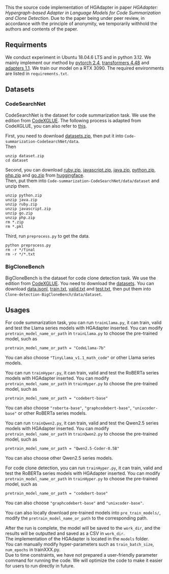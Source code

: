 This the source code implementation of HGAdapter in paper *HGAdapter: Hypergraph-based Adapter in Language Models for Code Summarization and Clone Detection*. 
Due to the paper being under peer review, in accordance with the principle of anonymity, we temporarily withhold the authors and contents of the paper.
## Requirments
We conduct experiment in Ubuntu 18.04.6 LTS and in python 3.12. 
We mainly implement our method by [pytorch 2.4](https://pytorch.org/docs/stable/index.html), [transformers 4.48](https://huggingface.co/docs/transformers) and [adapters 1.1](https://docs.adapterhub.ml/). 
We train our model on a RTX 3090. 
The required environments are listed in `requirements.txt`.

## Datasets
### CodeSearchNet
CodeSearchNet is the dataset for code summarization task. 
We use the edition from [CodeXGLUE](https://github.com/microsoft/CodeXGLUE). 
The following process is adapted from CodeXGLUE, you can also refer to [this](https://github.com/microsoft/CodeXGLUE/tree/main/Code-Text/code-to-text).  

First, you need to download [datasets.zip](https://github.com/microsoft/CodeXGLUE/blob/main/Code-Text/code-to-text/dataset.zip), then put it into `Code-summarization-CodeSearchNet/data`.  
Then
```
unzip dataset.zip
cd dataset
```  

Second, you can download [ruby.zip](https://huggingface.co/datasets/code-search-net/code_search_net/blob/main/data/ruby.zip), [javascript.zip](https://huggingface.co/datasets/code-search-net/code_search_net/blob/main/data/javascript.zip), [java.zip](https://huggingface.co/datasets/code-search-net/code_search_net/blob/main/data/java.zip), [python.zip](https://huggingface.co/datasets/code-search-net/code_search_net/blob/main/data/python.zip), [php.zip](https://huggingface.co/datasets/code-search-net/code_search_net/blob/main/data/php.zip) and [go.zip](https://huggingface.co/datasets/code-search-net/code_search_net/blob/main/data/go.zip) from [huggingface](https://huggingface.co/datasets/code-search-net/code_search_net/tree/main/data).  
Then, put them into `Code-summarization-CodeSearchNet/data/dataset` and unzip them. 
```
unzip python.zip
unzip java.zip
unzip ruby.zip
unzip javascript.zip
unzip go.zip
unzip php.zip
rm *.zip
rm *.pkl
```  

Third, run `preprocess.py` to get the data. 
```
python preprocess.py
rm -r */final
rm -r */*.txt
```

### BigCloneBench
BigCloneBench is the dataset for code clone detection task. 
We use the edition from [CodeXGLUE](https://github.com/microsoft/CodeXGLUE). 
You need to download the [datasets](https://github.com/microsoft/CodeXGLUE/tree/main/Code-Code/Clone-detection-BigCloneBench/dataset). 
You can download [data.jsonl](https://github.com/microsoft/CodeXGLUE/blob/main/Code-Code/Clone-detection-BigCloneBench/dataset/data.jsonl), [train.txt](https://github.com/microsoft/CodeXGLUE/blob/main/Code-Code/Clone-detection-BigCloneBench/dataset/train.txt), [valid.txt](https://github.com/microsoft/CodeXGLUE/blob/main/Code-Code/Clone-detection-BigCloneBench/dataset/valid.txt) and [test.txt](https://github.com/microsoft/CodeXGLUE/blob/main/Code-Code/Clone-detection-BigCloneBench/dataset/test.txt), then put them into `Clone-detection-BigCloneBench/data/dataset`. 


## Usages
For code summarization task, you can run `trainLlama.py`, it can train, valid and test the Llama series models with HGAdapter inserted. 
You can modify `pretrain_model_name_or_path` in `trainLlama.py` to choose the pre-trained model, such as 
```
pretrain_model_name_or_path = "CodeLlama-7b"
```
You can also choose `"TinyLlama_v1.1_math_code"` or other Llama series models. 

You can run `trainHyper.py`, it can train, valid and test the RoBERTa series models with HGAdapter inserted. 
You can modify `pretrain_model_name_or_path` in `trainHyper.py` to choose the pre-trained model, such as 
```
pretrain_model_name_or_path = "codebert-base"
```
You can also choose `"roberta-base"`, `"graphcodebert-base"`, `"unixcoder-base"` or other RoBERTa series models.

You can run `trainQwen2.py`, it can train, valid and test the Qwen2.5 series models with HGAdapter inserted. 
You can modify `pretrain_model_name_or_path` in `trainQwen2.py` to choose the pre-trained model, such as 
```
pretrain_model_name_or_path = "Qwen2.5-Coder-0.5B"
```
You can also choose other Qwen2.5 series models.

For code clone detection, you can run `trainHyper.py`, it can train, valid and test the RoBERTa series models with HGAdapter inserted. 
You can modify `pretrain_model_name_or_path` in `trainHyper.py` to choose the pre-trained model, such as 
```
pretrain_model_name_or_path = "codebert-base"
```
You can also choose `"graphcodebert-base"` and `"unixcoder-base"`. 


You can also locally download pre-trained models into `pre_train_models/`, modify the `pretrain_model_name_or_path` to the corresponding path.  


After the run is complete, the model will be saved to the `work_dir`, and the results will be outputted and saved as a CSV in `work_dir`.  
The implementation of the HGAdapter is located in the `models` folder.  
You can manually modify hyper-parameters such as `train_batch_size`, `num_epochs` in trainXXX.py.  
Due to time constraints, we have not prepared a user-friendly parameter command for running the code. 
We will optimize the code to make it easier for users to run directly in future.  
